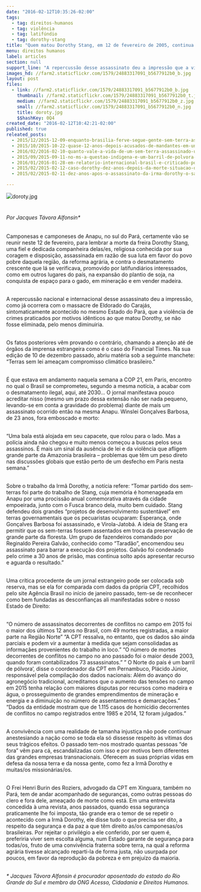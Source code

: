 ```yaml
---
date: "2016-02-12T10:35:26-02:00"
tags:
  - tag: direitos-humanos
  - tag: violência
  - tag: latifúndio
  - tag: dorothy-stang
title: "Quem matou Dorothy Stang, em 12 de fevereiro de 2005, continua matando"
menu: direitos humanos
label: articles
section: null
support_line: "A repercussão desse assassinato deu a impressão que a violência de crimes praticados por motivos idênticos, se não fosse eliminada, pelo menos diminuiria. Os fatos posteriores vêm provando o contrário."
images_hd: //farm2.staticflickr.com/1579/24883317091_b5677912b0_b.jpg
layout: post
files:
  - link: //farm2.staticflickr.com/1579/24883317091_b5677912b0_b.jpg
    thumbnail: //farm2.staticflickr.com/1579/24883317091_b5677912b0_t.jpg
    medium: //farm2.staticflickr.com/1579/24883317091_b5677912b0_z.jpg
    small: //farm2.staticflickr.com/1579/24883317091_b5677912b0_n.jpg
    title: doroty.jpg
    $$hashKey: 0Q4
created_date: "2016-02-12T10:42:21-02:00"
published: true
releated_posts:
  - 2015/12/2015-12-09-enquanto-brasilia-ferve-segue-gente-sem-terra-assassinada.md
  - 2015/10/2015-10-22-quase-12-anos-depois-acusados-de-mandantes-em-unai-serao-julgados.md
  - 2016/02/2016-02-10-quanto-vale-a-vida-de-um-sem-terra-assassinado-uma-ninharia-para-uma-camara-do-tjrs.md
  - 2015/09/2015-09-11-no-ms-a-questao-indigena-e-um-barril-de-polvora-prestes-a-explodir.md
  - 2016/01/2016-01-28-em-relatorio-internacional-brasil-e-criticado-por-aumento-da-violencia-no-campo.md
  - 2015/02/2015-02-12-caso-dorothy-dez-anos-depois-da-morte-situacao-de-reus-e-exemplo-de-impunidade.md
  - 2015/02/2015-02-11-dez-anos-apos-o-assassinato-da-irma-dorothy-o-sangue-ainda-corre-na-floresta.md

---
```

<p style="line-height: 20.8px;"><img alt="doroty.jpg" src="//farm2.staticflickr.com/1579/24883317091_b5677912b0_b.jpg" /></p>

<p style="line-height: 20.8px;"><br />
<em>Por Jacques T&aacute;vora Alfonsin*</em></p>

<p><br />
Camponesas e camponeses de Anapu, no sul do Par&aacute;, certamente v&atilde;o se reunir neste 12 de fevereiro, para lembrar a morte da freira Dorothy Stang, uma fiel e dedicada companheira delas/es, religiosa conhecida por sua coragem e disposi&ccedil;&atilde;o, assassinada em raz&atilde;o de sua luta em favor do povo pobre daquela regi&atilde;o, da reforma agr&aacute;ria, e contra o desmatamento crescente que l&aacute; se verificava, promovido por latifundi&aacute;rios interessados, como em outros lugares do pa&iacute;s, na expans&atilde;o do plantio de soja, na conquista de espa&ccedil;o para o gado, em minera&ccedil;&atilde;o e em vender madeira.</p>

<p><br />
A repercuss&atilde;o nacional e internacional desse assassinato deu a impress&atilde;o, como j&aacute; ocorrera com o massacre de Eldorado do Caraj&aacute;s, sintomaticamente acontecido no mesmo Estado do Par&aacute;, que a viol&ecirc;ncia de crimes praticados por motivos id&ecirc;nticos ao que matou Dorothy, se n&atilde;o fosse eliminada, pelo menos diminuiria.</p>

<p><br />
Os fatos posteriores v&ecirc;m provando o contr&aacute;rio, chamando a aten&ccedil;&atilde;o at&eacute; de &oacute;rg&atilde;os da imprensa estrangeira como &eacute; o caso do Financial Times. Na sua edi&ccedil;&atilde;o de 10 de dezembro passado, abriu mat&eacute;ria sob a seguinte manchete: &ldquo;Terras sem lei amea&ccedil;am compromisso clim&aacute;tico brasileiro.&rdquo;</p>

<p><br />
&Eacute; que estava em andamento naquela semana a COP 21, em Paris, encontro no qual o Brasil se comprometeu, segundo a mesma not&iacute;cia, a acabar com o desmatamento ilegal, aqui, at&eacute; 2030... O jornal manifestava pouco acreditar nisso (mesmo um prazo dessa extens&atilde;o n&atilde;o ser nada pequeno, levando-se em conta a gravidade do problema) diante de mais um assassinato ocorrido ent&atilde;o na mesma Anapu. Winslei Gon&ccedil;alves Barbosa, de 23 anos, fora emboscado e morto:</p>

<p><br />
&ldquo;Uma bala est&aacute; alojada em seu capacete, que rolou para o lado. Mas a pol&iacute;cia ainda n&atilde;o chegou e muito menos come&ccedil;ou a buscas pelos seus assassinos. &Eacute; mais um sinal da aus&ecirc;ncia de lei e da viol&ecirc;ncia que afligem grande parte da Amazonia brasileira &ndash; problemas que t&ecirc;m um peso direto nas discuss&otilde;es globais que est&atilde;o perto de um desfecho em Paris nesta semana.&rdquo;</p>

<p><br />
Sobre o trabalho da Irm&atilde; Dorothy, a not&iacute;cia refere: &ldquo;Tomar partido dos sem-terras foi parte do trabalho de Stang, cuja mem&oacute;ria &eacute; homenageada em Anapu por uma prociss&atilde;o anual comemorativa atrav&eacute;s da cidade empoeirada, junto com o Fusca branco dela, muito bem cuidado. Stang defendeu dois grandes &ldquo;projetos de desenvolvimento sustent&aacute;vel&rdquo; em terras governamentais que os pecuaristas ocuparam: Esperan&ccedil;a, onde Gon&ccedil;alves Barbosa foi assassinado, e Virola-Jatob&aacute;. A ideia de Stang era permitir que os sem-terras fossem assentados em troca da preserva&ccedil;&atilde;o de grande parte da floresta. Um grupo de fazendeiros comandado por Reginaldo Pereira Galv&atilde;o, conhecido como &ldquo;Tarad&atilde;o&rdquo;, encomendou seu assassinato para barrar a execu&ccedil;&atilde;o dos projetos. Galv&atilde;o foi condenado pelo crime a 30 anos de pris&atilde;o, mas continua solto ap&oacute;s apresentar recurso e aguarda o resultado.&rdquo;</p>

<p><br />
Uma cr&iacute;tica procedente de um jornal estrangeiro pode ser colocada sob reserva, mas se ela for comparada com dados da pr&oacute;pria CPT, recolhidos pelo site Ag&ecirc;ncia Brasil no in&iacute;cio de janeiro passado, tem-se de reconhecer como bem fundadas as desconfian&ccedil;as ali manifestadas sobre o nosso Estado de Direito:</p>

<p><br />
&ldquo;O n&uacute;mero de assassinatos decorrentes de conflitos no campo em 2015 foi o maior dos &uacute;ltimos 12 anos no Brasil, com 49 mortes registradas, a maior parte na Regi&atilde;o Norte&rdquo; &ldquo;A CPT ressalva, no entanto, que os dados s&atilde;o ainda parciais e podem vir a aumentar &agrave; medida que sejam consolidadas as informa&ccedil;&atilde;es provenientes do trabalho in loco.&rdquo; &ldquo;O n&uacute;mero de mortes decorrentes de conflitos no campo no ano passado foi o maior desde 2003, quando foram contabilizados 73 assassinatos.&rdquo; &rdquo; O Norte do pa&iacute;s &eacute; um barril de p&oacute;lvora&lsquo;, disse o coordenador da CPT em Pernambuco, Pl&aacute;cido J&uacute;nior, respons&aacute;vel pela compila&ccedil;&atilde;o dos dados nacionais: Al&eacute;m do avan&ccedil;o do agroneg&oacute;cio tradicional, acreditamos que o aumento das tens&otilde;es no campo em 2015 tenha rela&ccedil;&atilde;o com maiores disputas por recursos como madeira e &aacute;gua, o prosseguimento de grandes emprendimentos de minera&ccedil;&atilde;o e energia e a diminui&ccedil;&atilde;o no n&uacute;mero de assentamentos e demarca&ccedil;&otilde;es.&rdquo; &ldquo;Dados da entidade mostram que de 1.115 casos de homic&iacute;dio decorrentes de conflitos no campo registrados entre 1985 e 2014, 12 foram julgados.&rdquo;</p>

<p><br />
A conviv&ecirc;ncia com uma realidade de tamanha injusti&ccedil;a n&atilde;o pode continuar anestesiando a na&ccedil;&atilde;o como se toda ela s&oacute; dissesse respeito &agrave;s v&iacute;timas dos seus tr&aacute;gicos efeitos. O passado tem-nos mostrado quantas pessoas &ldquo;de fora&rdquo; v&ecirc;m para c&aacute;, escandalizadas com isso e por motivos bem diferentes das grandes empresas transnacionais. Oferecem as suas pr&oacute;prias vidas em defesa da nossa terra e da nossa gente, como fez a Irm&atilde; Dorothy e muitas/os mission&aacute;rias/os.</p>

<p><br />
O Frei Henri Burin des Roziers, advogado da CPT em Xinguara, tamb&eacute;m no Par&aacute;, tem de andar acompanhado de seguran&ccedil;as, como outras pessoas do clero e fora dele, amea&ccedil;ado de morte como est&aacute;. Em uma entrevista concedida &agrave; uma revista, anos passados, quando essa seguran&ccedil;a praticamente lhe foi imposta, t&atilde;o grande era o temor de se repetir o acontecido com a Irm&atilde; Dorothy, ele disse tudo o que precisa ser dito, a respeito da seguran&ccedil;a e da paz a que t&ecirc;m direito as/os camponesas/os brasileiras. Por rejeitar o privil&eacute;gio a ele conferido, por ser quem &eacute;, preferiria viver sem escolta alguma, num Estado garante de seguran&ccedil;a para todas/os, fruto de uma conviv&ecirc;ncia fraterna sobre terra, na qual a reforma agr&aacute;ria tivesse alcan&ccedil;ado reparti-la de forma justa, n&atilde;o usurpada por poucos, em favor da reprodu&ccedil;&atilde;o da pobreza e em preju&iacute;zo da maioria.</p>

<p><br />
<em>* Jacques T&aacute;vora Alfonsin &eacute;&nbsp;procurador aposentado do estado do Rio Grande do Sul e membro da ONG Acesso, Cidadania e Direitos Humanos.</em></p>
